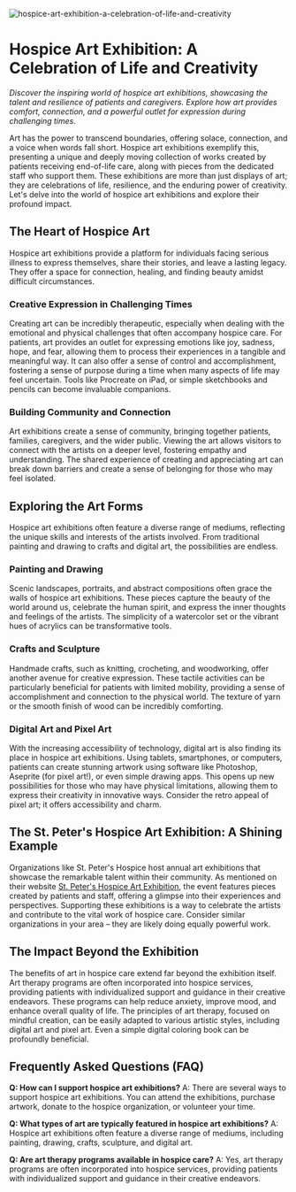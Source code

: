 ![hospice-art-exhibition-a-celebration-of-life-and-creativity](https://images.pexels.com/photos/4069091/pexels-photo-4069091.jpeg?auto=compress&cs=tinysrgb&fit=crop&h=627&w=1200)

# Hospice Art Exhibition: A Celebration of Life and Creativity

_Discover the inspiring world of hospice art exhibitions, showcasing the talent and resilience of patients and caregivers. Explore how art provides comfort, connection, and a powerful outlet for expression during challenging times._

Art has the power to transcend boundaries, offering solace, connection, and a voice when words fall short. Hospice art exhibitions exemplify this, presenting a unique and deeply moving collection of works created by patients receiving end-of-life care, along with pieces from the dedicated staff who support them. These exhibitions are more than just displays of art; they are celebrations of life, resilience, and the enduring power of creativity. Let's delve into the world of hospice art exhibitions and explore their profound impact.

## The Heart of Hospice Art

Hospice art exhibitions provide a platform for individuals facing serious illness to express themselves, share their stories, and leave a lasting legacy. They offer a space for connection, healing, and finding beauty amidst difficult circumstances.

### Creative Expression in Challenging Times

Creating art can be incredibly therapeutic, especially when dealing with the emotional and physical challenges that often accompany hospice care. For patients, art provides an outlet for expressing emotions like joy, sadness, hope, and fear, allowing them to process their experiences in a tangible and meaningful way. It can also offer a sense of control and accomplishment, fostering a sense of purpose during a time when many aspects of life may feel uncertain. Tools like Procreate on iPad, or simple sketchbooks and pencils can become invaluable companions.

### Building Community and Connection

Art exhibitions create a sense of community, bringing together patients, families, caregivers, and the wider public. Viewing the art allows visitors to connect with the artists on a deeper level, fostering empathy and understanding. The shared experience of creating and appreciating art can break down barriers and create a sense of belonging for those who may feel isolated.

## Exploring the Art Forms

Hospice art exhibitions often feature a diverse range of mediums, reflecting the unique skills and interests of the artists involved. From traditional painting and drawing to crafts and digital art, the possibilities are endless.

### Painting and Drawing

Scenic landscapes, portraits, and abstract compositions often grace the walls of hospice art exhibitions. These pieces capture the beauty of the world around us, celebrate the human spirit, and express the inner thoughts and feelings of the artists. The simplicity of a watercolor set or the vibrant hues of acrylics can be transformative tools.

### Crafts and Sculpture

Handmade crafts, such as knitting, crocheting, and woodworking, offer another avenue for creative expression. These tactile activities can be particularly beneficial for patients with limited mobility, providing a sense of accomplishment and connection to the physical world. The texture of yarn or the smooth finish of wood can be incredibly comforting.

### Digital Art and Pixel Art

With the increasing accessibility of technology, digital art is also finding its place in hospice art exhibitions. Using tablets, smartphones, or computers, patients can create stunning artwork using software like Photoshop, Aseprite (for pixel art!), or even simple drawing apps. This opens up new possibilities for those who may have physical limitations, allowing them to express their creativity in innovative ways. Consider the retro appeal of pixel art; it offers accessibility and charm.

## The St. Peter's Hospice Art Exhibition: A Shining Example

Organizations like St. Peter's Hospice host annual art exhibitions that showcase the remarkable talent within their community. As mentioned on their website [St. Peter's Hospice Art Exhibition](https://www.stpetershospice.org/support-us/join-our-events/hospice-art-exhibition/), the event features pieces created by patients and staff, offering a glimpse into their experiences and perspectives. Supporting these exhibitions is a way to celebrate the artists and contribute to the vital work of hospice care. Consider similar organizations in your area – they are likely doing equally powerful work.

## The Impact Beyond the Exhibition

The benefits of art in hospice care extend far beyond the exhibition itself. Art therapy programs are often incorporated into hospice services, providing patients with individualized support and guidance in their creative endeavors. These programs can help reduce anxiety, improve mood, and enhance overall quality of life. The principles of art therapy, focused on mindful creation, can be easily adapted to various artistic styles, including digital art and pixel art. Even a simple digital coloring book can be profoundly beneficial.

## Frequently Asked Questions (FAQ)

**Q: How can I support hospice art exhibitions?**
A: There are several ways to support hospice art exhibitions. You can attend the exhibitions, purchase artwork, donate to the hospice organization, or volunteer your time.

**Q: What types of art are typically featured in hospice art exhibitions?**
A: Hospice art exhibitions often feature a diverse range of mediums, including painting, drawing, crafts, sculpture, and digital art.

**Q: Are art therapy programs available in hospice care?**
A: Yes, art therapy programs are often incorporated into hospice services, providing patients with individualized support and guidance in their creative endeavors.
